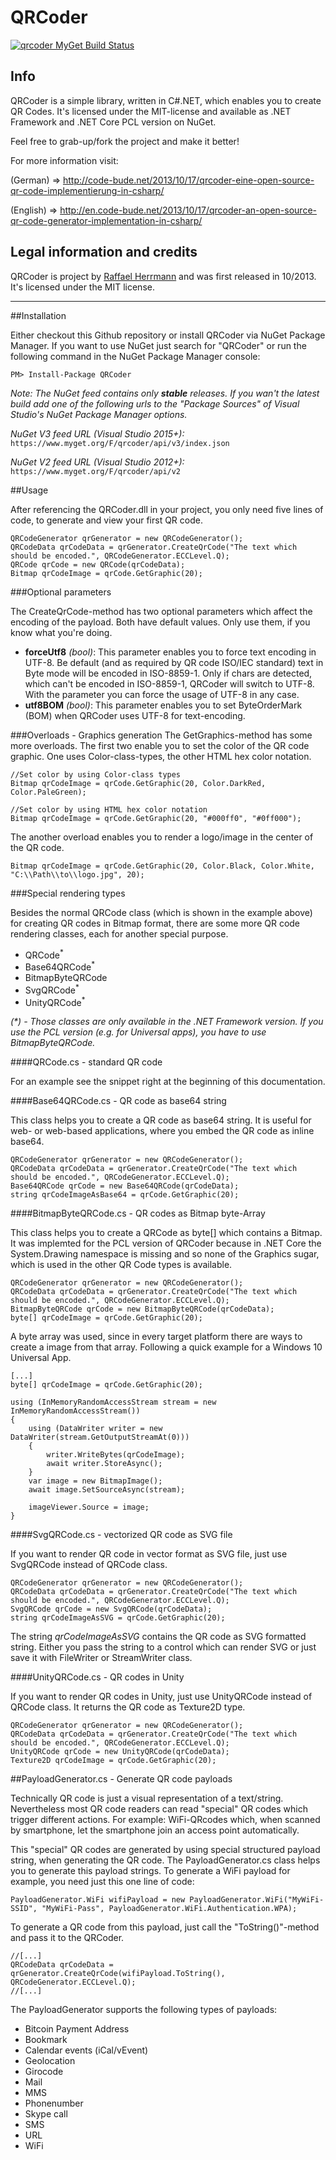 # QRCoder
[![qrcoder MyGet Build Status](https://www.myget.org/BuildSource/Badge/qrcoder?identifier=10cbdaa5-2dd9-460b-b424-be44e75258ec)](https://www.myget.org/)
## Info 

QRCoder is a simple library, written in C#.NET, which enables you to create QR Codes. It's licensed under the MIT-license and available as .NET Framework and .NET Core PCL version on NuGet.

Feel free to grab-up/fork the project and make it better!

For more information visit:

(German) => http://code-bude.net/2013/10/17/qrcoder-eine-open-source-qr-code-implementierung-in-csharp/

(English) => http://en.code-bude.net/2013/10/17/qrcoder-an-open-source-qr-code-generator-implementation-in-csharp/
 

## Legal information and credits

QRCoder is project by [Raffael Herrmann](http://raffaelherrmann.de) and was first released 
in 10/2013. It's licensed under the MIT license.


* * *


##Installation

Either checkout this Github repository or install QRCoder via NuGet Package Manager. If you want to use NuGet just search for "QRCoder" or run the following command in the NuGet Package Manager console:
```
PM> Install-Package QRCoder
```

*Note: The NuGet feed contains only **stable** releases. If you wan't the latest build add one of the following urls to the "Package Sources" of Visual Studio's NuGet Package Manager options.*

*NuGet V3 feed URL (Visual Studio 2015+):* `https://www.myget.org/F/qrcoder/api/v3/index.json`

*NuGet V2 feed URL (Visual Studio 2012+):* `https://www.myget.org/F/qrcoder/api/v2`



##Usage

After referencing the QRCoder.dll in your project, you only need five lines of code, to generate and view your first QR code.

```
QRCodeGenerator qrGenerator = new QRCodeGenerator();
QRCodeData qrCodeData = qrGenerator.CreateQrCode("The text which should be encoded.", QRCodeGenerator.ECCLevel.Q);
QRCode qrCode = new QRCode(qrCodeData);
Bitmap qrCodeImage = qrCode.GetGraphic(20);
```

###Optional parameters

The CreateQrCode-method has two optional parameters which affect the encoding of the payload. Both have default values. Only use them, if you know what you're doing.

- **forceUtf8** *(bool)*: This parameter enables you to force text encoding in UTF-8. Be default (and as required by QR code ISO/IEC standard) text in Byte mode will be encoded in ISO-8859-1. Only if chars are detected, which can't be encoded in ISO-8859-1, QRCoder will switch to UTF-8. With the parameter you can force the usage of UTF-8 in any case.
- **utf8BOM** *(bool)*: This parameter enables you to set ByteOrderMark (BOM) when QRCoder uses UTF-8 for text-encoding.

###Overloads - Graphics generation
The GetGraphics-method has some more overloads. The first two enable you to set the color of the QR code graphic. One uses Color-class-types, the other HTML hex color notation.

```
//Set color by using Color-class types
Bitmap qrCodeImage = qrCode.GetGraphic(20, Color.DarkRed, Color.PaleGreen);

//Set color by using HTML hex color notation
Bitmap qrCodeImage = qrCode.GetGraphic(20, "#000ff0", "#0ff000");
```

The another overload enables you to render a logo/image in the center of the QR code.

```
Bitmap qrCodeImage = qrCode.GetGraphic(20, Color.Black, Color.White, "C:\\Path\\to\\logo.jpg", 20);
```

###Special rendering types

Besides the normal QRCode class (which is shown in the example above) for creating QR codes in Bitmap format, there are some more QR code rendering classes, each for another special purpose.

* QRCode<sup>*</sup>
* Base64QRCode<sup>*</sup>
* BitmapByteQRCode<sup></sup>
* SvgQRCode<sup>*</sup>
* UnityQRCode<sup>*</sup>


*(&ast;) - Those classes are only available in the .NET Framework version. If you use the PCL version (e.g. for Universal apps), you have to use BitmapByteQRCode.*

####QRCode.cs - standard QR code

For an example see the snippet right at the beginning of this documentation.

####Base64QRCode.cs - QR code as base64 string

This class helps you to create a QR code as base64 string. It is useful for web- or web-based applications, where you embed the QR code as inline base64.

```
QRCodeGenerator qrGenerator = new QRCodeGenerator();
QRCodeData qrCodeData = qrGenerator.CreateQrCode("The text which should be encoded.", QRCodeGenerator.ECCLevel.Q);
Base64QRCode qrCode = new Base64QRCode(qrCodeData);
string qrCodeImageAsBase64 = qrCode.GetGraphic(20);
```

####BitmapByteQRCode.cs - QR codes as Bitmap byte-Array

This class helps you to create a QRCode as byte[] which contains a Bitmap. It was implemted for the PCL version of QRCoder because in .NET Core the System.Drawing namespace is missing and so none of the Graphics sugar, which is used in the other QR Code types is available.

```
QRCodeGenerator qrGenerator = new QRCodeGenerator();
QRCodeData qrCodeData = qrGenerator.CreateQrCode("The text which should be encoded.", QRCodeGenerator.ECCLevel.Q);
BitmapByteQRCode qrCode = new BitmapByteQRCode(qrCodeData);
byte[] qrCodeImage = qrCode.GetGraphic(20);
```

A byte array was used, since in every target platform there are ways to create a image from that array. Following a quick example for a Windows 10 Universal App.

```
[...]
byte[] qrCodeImage = qrCode.GetGraphic(20);

using (InMemoryRandomAccessStream stream = new InMemoryRandomAccessStream())
{
	using (DataWriter writer = new DataWriter(stream.GetOutputStreamAt(0)))
    {
    	writer.WriteBytes(qrCodeImage);
        await writer.StoreAsync();
    }
    var image = new BitmapImage();
    await image.SetSourceAsync(stream);

	imageViewer.Source = image;
}
```


####SvgQRCode.cs - vectorized QR code as SVG file

If you want to render QR code in vector format as SVG file, just use SvgQRCode instead of QRCode class.

```
QRCodeGenerator qrGenerator = new QRCodeGenerator();
QRCodeData qrCodeData = qrGenerator.CreateQrCode("The text which should be encoded.", QRCodeGenerator.ECCLevel.Q);
SvgQRCode qrCode = new SvgQRCode(qrCodeData);
string qrCodeImageAsSVG = qrCode.GetGraphic(20);
```

The string *qrCodeImageAsSVG* contains the QR code as SVG formatted string. Either you pass the string to a control which can render SVG or just save it with FileWriter or StreamWriter class.


####UnityQRCode.cs - QR codes in Unity

If you want to render QR codes in Unity, just use UnityQRCode instead of QRCode class. It returns the QR code as Texture2D type.

```
QRCodeGenerator qrGenerator = new QRCodeGenerator();
QRCodeData qrCodeData = qrGenerator.CreateQrCode("The text which should be encoded.", QRCodeGenerator.ECCLevel.Q);
UnityQRCode qrCode = new UnityQRCode(qrCodeData);
Texture2D qrCodeImage = qrCode.GetGraphic(20);
```




##PayloadGenerator.cs - Generate QR code payloads

Technically QR code is just a visual representation of a text/string. Nevertheless most QR code readers can read "special" QR codes which trigger different actions. For example: WiFi-QRcodes which, when scanned by smartphone, let the smartphone join an access point automatically.

This "special" QR codes are generated by using special structured payload string, when generating the QR code. The PayloadGenerator.cs class helps you to generate this payload strings. To generate a WiFi payload for example, you need just this one line of code:

```
PayloadGenerator.WiFi wifiPayload = new PayloadGenerator.WiFi("MyWiFi-SSID", "MyWiFi-Pass", PayloadGenerator.WiFi.Authentication.WPA);
```

To generate a QR code from this payload, just call the "ToString()"-method and pass it to the QRCoder.

```
//[...]
QRCodeData qrCodeData = qrGenerator.CreateQrCode(wifiPayload.ToString(), QRCodeGenerator.ECCLevel.Q);
//[...]
```

The PayloadGenerator supports the following types of payloads:

* Bitcoin Payment Address
* Bookmark
* Calendar events (iCal/vEvent)
* Geolocation
* Girocode
* Mail
* MMS
* Phonenumber
* Skype call
* SMS
* URL
* WiFi
